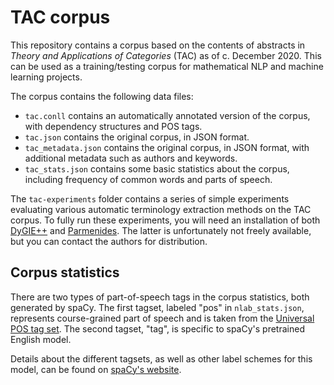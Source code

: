 # TAC corpus

This repository contains a corpus based on the contents of abstracts in _Theory
and Applications of Categories_ (TAC) as of c. December 2020. This can be used
as a training/testing corpus for mathematical NLP and machine learning
projects.

The corpus contains the following data files:

- `tac.conll` contains an automatically annotated version of the corpus, with
  dependency structures and POS tags.
- `tac.json` contains the original corpus, in JSON format.
- `tac_metadata.json` contains the original corpus, in JSON format, with
  additional metadata such as authors and keywords.
- `tac_stats.json` contains some basic statistics about the corpus, including
  frequency of common words and parts of speech.

The `tac-experiments` folder contains a series of simple experiments evaluating
various automatic terminology extraction methods on the TAC corpus. To fully
run these experiments, you will need an installation of both
[DyGIE++](https://github.com/dwadden/dygiepp) and
[Parmenides](https://tsapps.nist.gov/publication/get_pdf.cfm?pub_id=919688).
The latter is unfortunately not freely available, but you can contact the
authors for distribution.

## Corpus statistics

There are two types of part-of-speech tags in the corpus statistics, both
generated by spaCy. The first tagset, labeled "pos" in `nlab_stats.json`,
represents course-grained part of speech and is taken from the 
[Universal POS tag set](https://universaldependencies.org/docs/u/pos/). The
second tagset, "tag", is specific to spaCy's pretrained English model. 

Details about the different tagsets, as well as other label schemes for this
model, can be found on [spaCy's website](https://spacy.io/models/en).
